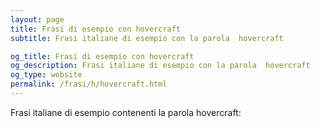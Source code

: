 ```yaml
---
layout: page
title: Frasi di esempio con hovercraft 
subtitle: Frasi italiane di esempio con la parola  hovercraft

og_title: Frasi di esempio con hovercraft 
og_description: Frasi italiane di esempio con la parola  hovercraft
og_type: website
permalink: /frasi/h/hovercraft.html
---
```


Frasi italiane di esempio contenenti la parola hovercraft:



